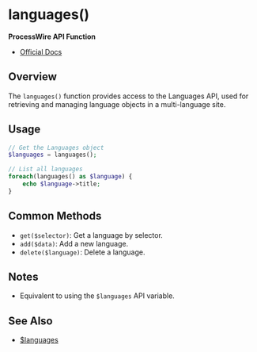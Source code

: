 # languages()

**ProcessWire API Function**

- [Official Docs](https://processwire.com/api/ref/languages/)

## Overview

The `languages()` function provides access to the Languages API, used for retrieving and managing language objects in a multi-language site.

## Usage

```php
// Get the Languages object
$languages = languages();

// List all languages
foreach(languages() as $language) {
    echo $language->title;
}
```

## Common Methods
- `get($selector)`: Get a language by selector.
- `add($data)`: Add a new language.
- `delete($language)`: Delete a language.

## Notes
- Equivalent to using the `$languages` API variable.

## See Also
- [$languages](./languages-variable.md)
